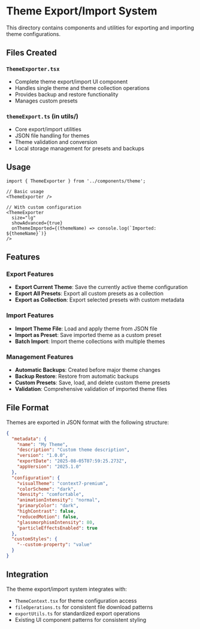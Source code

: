 # Theme Export/Import System

This directory contains components and utilities for exporting and importing theme configurations.

## Files Created

### `ThemeExporter.tsx`
- Complete theme export/import UI component
- Handles single theme and theme collection operations
- Provides backup and restore functionality
- Manages custom presets

### `themeExport.ts` (in utils/)
- Core export/import utilities
- JSON file handling for themes
- Theme validation and conversion
- Local storage management for presets and backups

## Usage

```tsx
import { ThemeExporter } from '../components/theme';

// Basic usage
<ThemeExporter />

// With custom configuration
<ThemeExporter 
  size="lg"
  showAdvanced={true}
  onThemeImported={(themeName) => console.log(`Imported: ${themeName}`)}
/>
```

## Features

### Export Features
- **Export Current Theme**: Save the currently active theme configuration
- **Export All Presets**: Export all custom presets as a collection
- **Export as Collection**: Export selected presets with custom metadata

### Import Features  
- **Import Theme File**: Load and apply theme from JSON file
- **Import as Preset**: Save imported theme as a custom preset
- **Batch Import**: Import theme collections with multiple themes

### Management Features
- **Automatic Backups**: Created before major theme changes
- **Backup Restore**: Restore from automatic backups
- **Custom Presets**: Save, load, and delete custom theme presets
- **Validation**: Comprehensive validation of imported theme files

## File Format

Themes are exported in JSON format with the following structure:

```json
{
  "metadata": {
    "name": "My Theme",
    "description": "Custom theme description",
    "version": "1.0.0",
    "exportDate": "2025-08-05T07:59:25.273Z",
    "appVersion": "2025.1.0"
  },
  "configuration": {
    "visualTheme": "context7-premium",
    "colorScheme": "dark",
    "density": "comfortable",
    "animationIntensity": "normal",
    "primaryColor": "dark",
    "highContrast": false,
    "reducedMotion": false,
    "glassmorphismIntensity": 80,
    "particleEffectsEnabled": true
  },
  "customStyles": {
    "--custom-property": "value"
  }
}
```

## Integration

The theme export/import system integrates with:
- `ThemeContext.tsx` for theme configuration access
- `fileOperations.ts` for consistent file download patterns
- `exportUtils.ts` for standardized export operations
- Existing UI component patterns for consistent styling